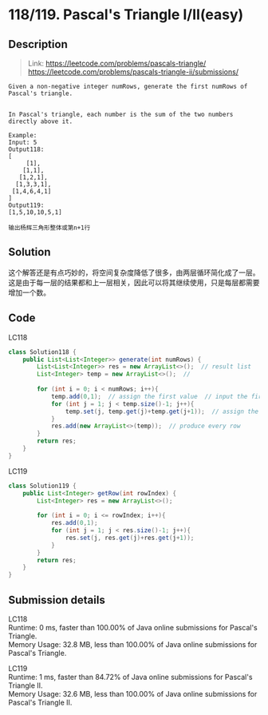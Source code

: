 # 118/119. Pascal's Triangle I/II(easy)

## Description
> Link: https://leetcode.com/problems/pascals-triangle/                                                                                 https://leetcode.com/problems/pascals-triangle-ii/submissions/

```
Given a non-negative integer numRows, generate the first numRows of Pascal's triangle.


In Pascal's triangle, each number is the sum of the two numbers directly above it.

Example:
Input: 5
Output118:
[
     [1],
    [1,1],
   [1,2,1],
  [1,3,3,1],
 [1,4,6,4,1]
]
Output119:
[1,5,10,10,5,1]

输出杨辉三角形整体或第n+1行

```


## Solution

这个解答还是有点巧妙的，将空间复杂度降低了很多，由两层循环简化成了一层。这是由于每一层的结果都和上一层相关，因此可以将其继续使用，只是每层都需要增加一个数。


## Code
LC118
```java
class Solution118 {
    public List<List<Integer>> generate(int numRows) {
        List<List<Integer>> res = new ArrayList<>();  // result list
        List<Integer> temp = new ArrayList<>();  // 
        
        for (int i = 0; i < numRows; i++){
            temp.add(0,1);  // assign the first value  // input the first one
            for (int j = 1; j < temp.size()-1; j++){
                temp.set(j, temp.get(j)+temp.get(j+1));  // assign the value of every elements
            }
            res.add(new ArrayList<>(temp));  // produce every row
        }
        return res;
    }
}
```
LC119
```java
class Solution119 {
    public List<Integer> getRow(int rowIndex) {
        List<Integer> res = new ArrayList<>();
        
        for (int i = 0; i <= rowIndex; i++){
            res.add(0,1);
            for (int j = 1; j < res.size()-1; j++){
                res.set(j, res.get(j)+res.get(j+1));
            }
        }
        return res;
    }
}
```

## Submission details
LC118                                                                                                        
Runtime: 0 ms, faster than 100.00% of Java online submissions for Pascal's Triangle.                                   
Memory Usage: 32.8 MB, less than 100.00% of Java online submissions for Pascal's Triangle.  

LC119                                                                                                       
Runtime: 1 ms, faster than 84.72% of Java online submissions for Pascal's Triangle II.                        
Memory Usage: 32.6 MB, less than 100.00% of Java online submissions for Pascal's Triangle II.
